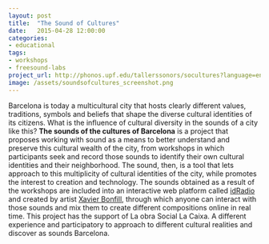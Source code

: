 ```yaml
---
layout: post
title:  "The Sound of Cultures"
date:   2015-04-28 12:00:00
categories: 
- educational
tags:
- workshops
- freesound-labs
project_url: http://phonos.upf.edu/tallerssonors/socultures?language=en
image: /assets/soundsofcultures_screenshot.png
---
```


Barcelona is today a multicultural city that hosts clearly different values, traditions, symbols and beliefs that shape the diverse cultural identities of its citizens. What is the influence of cultural diversity in the sounds of a city like this? **The sounds of the cultures of Barcelona** is a project that proposes working with sound as a means to better understand and preserve this cultural wealth of the city, from workshops in which participants seek and record those sounds to identify their own cultural identities and their neighborhood. The sound, then, is a tool that lets approach to this multiplicity of cultural identities of the city, while promotes the interest to creation and technology.
The sounds obtained as a result of the workshops are included into an interactive web platform called [idRadio](/hacks-and-apps/idradio.html) and created by artist [Xavier Bonfill](http://xavierbonfill.com), through which anyone can interact with those sounds and mix them to create different compositions online in real time. This project has the support of La obra Social La Caixa.
A different experience and participatory to approach to different cultural realities and discover as sounds Barcelona.